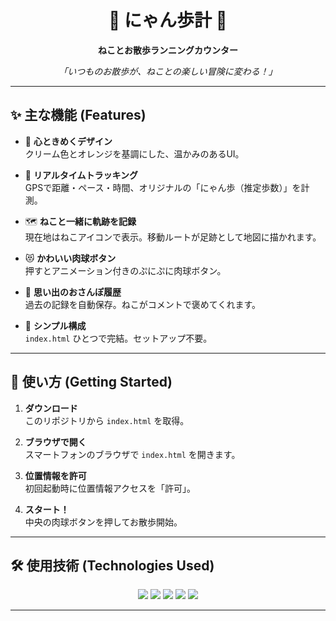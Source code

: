 <div align="center">

# 🐾 にゃん歩計 🐾  
**ねことお散歩ランニングカウンター**


</div>

<p align="center">
  <i>「いつものお散歩が、ねことの楽しい冒険に変わる！」</i>
</p>

---

## ✨ 主な機能 (Features)

- 🐾 **心ときめくデザイン**  
  クリーム色とオレンジを基調にした、温かみのあるUI。  

- 🏃 **リアルタイムトラッキング**  
  GPSで距離・ペース・時間、オリジナルの「にゃん歩（推定歩数）」を計測。  

- 🗺️ **ねこと一緒に軌跡を記録**  
  現在地はねこアイコンで表示。移動ルートが足跡として地図に描かれます。  

- 😻 **かわいい肉球ボタン**  
  押すとアニメーション付きのぷにぷに肉球ボタン。  

- 📔 **思い出のおさんぽ履歴**  
  過去の記録を自動保存。ねこがコメントで褒めてくれます。  

- 📁 **シンプル構成**  
  `index.html` ひとつで完結。セットアップ不要。  

---

## 🚀 使い方 (Getting Started)

1. **ダウンロード**  
   このリポジトリから `index.html` を取得。  

2. **ブラウザで開く**  
   スマートフォンのブラウザで `index.html` を開きます。  

3. **位置情報を許可**  
   初回起動時に位置情報アクセスを「許可」。  

4. **スタート！**  
   中央の肉球ボタンを押してお散歩開始。  

---

## 🛠️ 使用技術 (Technologies Used)

<p align="center">
  <img src="https://img.shields.io/badge/HTML5-E34F26?style=for-the-badge&logo=html5&logoColor=white">
  <img src="https://img.shields.io/badge/CSS3-1572B6?style=for-the-badge&logo=css3&logoColor=white">
  <img src="https://img.shields.io/badge/Tailwind_CSS-38B2AC?style=for-the-badge&logo=tailwind-css&logoColor=white">
  <img src="https://img.shields.io/badge/JavaScript-F7DF1E?style=for-the-badge&logo=javascript&logoColor=black">
  <img src="https://img.shields.io/badge/Leaflet.js-199900?style=for-the-badge&logo=leaflet&logoColor=white">
</p>

---

#
